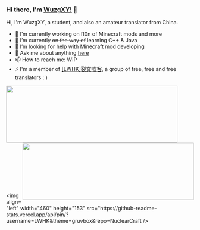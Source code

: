 ### Hi there, I'm [WuzgXY!](https://github.com/WuzgXY-GitHub) 👋

Hi, I'm WuzgXY, a student, and also an amateur translator from China.

- 🔭 I’m currently working on l10n of Minecraft mods and more
- 🌱 I’m currently ~~on the way of~~ learning C++ & Java
- 🤔 I’m looking for help with Minecraft mod developing
- 💬 Ask me about anything [here](https://github.com/WuzgXY-GitHub/WuzgXY-GitHub/issues)
- 📫 How to reach me: WIP
- ⚡ I'm a member of [[LWHK]裂文唬客](https://github.com/LWHK), a group of free, free and free translators : )

<a href="https://github.com/anuraghazra/github-readme-stats">
  <img align="left" width="460" height="153" src="https://github-readme-stats.vercel.app/api?username=WuzgXY-GitHub&count_private=false&show_icons=true&theme=gruvbox&hide_title=true" />
  <br /><br /><br /><br /><br /><br /><br /><br />
  <img align="right" width="460" height="153" src="https://github-readme-stats.vercel.app/api/top-langs/?username=WuzgXY-GitHub&count_private=false&theme=gruvbox&layout=default" />
</a>
<br /><br /><br /><br /><br /><br /><br /><br />

[<a>
  <img align="left" width="460" height="153" src="https://github-readme-stats.vercel.app/api/pin/?username=LWHK&theme=gruvbox&repo=NuclearCraft />
</a>](https://github.com/LWHK/NuclearCraft)

<!--### Hi there 👋

**WuzgXY-GitHub/WuzgXY-GitHub** is a ✨ _special_ ✨ repository because its `README.md` (this file) appears on your GitHub profile.

Here are some ideas to get you started:

- 🔭 I’m currently working on ...
- 🌱 I’m currently learning ...
- 👯 I’m looking to collaborate on ...
- 🤔 I’m looking for help with ...
- 💬 Ask me about ...
- 📫 How to reach me: ...
- 😄 Pronouns: ...
- ⚡ Fun fact: ...

-->

<!--

**Great thanks to [Anurag Hazra](https://github.com/anuraghazra) who made the templates of stats!**

-->
